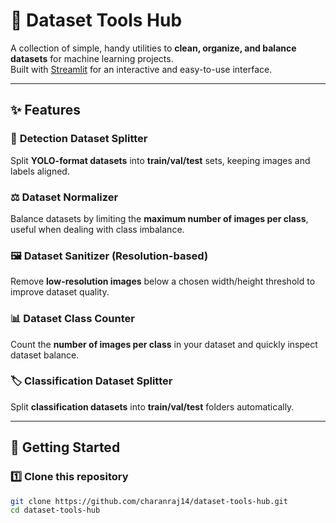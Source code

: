 # 🧰 Dataset Tools Hub  

A collection of simple, handy utilities to **clean, organize, and balance datasets** for machine learning projects.  
Built with [Streamlit](https://streamlit.io/) for an interactive and easy-to-use interface.  

---

## ✨ Features  

### 📂 **Detection Dataset Splitter**  
Split **YOLO-format datasets** into **train/val/test** sets, keeping images and labels aligned.  

### ⚖️ **Dataset Normalizer**  
Balance datasets by limiting the **maximum number of images per class**, useful when dealing with class imbalance.  

### 🖼️ **Dataset Sanitizer (Resolution-based)**  
Remove **low-resolution images** below a chosen width/height threshold to improve dataset quality.  

### 📊 **Dataset Class Counter**  
Count the **number of images per class** in your dataset and quickly inspect dataset balance.  

### 🏷️ **Classification Dataset Splitter**  
Split **classification datasets** into **train/val/test** folders automatically.  

---

## 🚀 Getting Started  

### 1️⃣ Clone this repository  
```bash
git clone https://github.com/charanraj14/dataset-tools-hub.git
cd dataset-tools-hub
